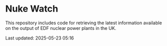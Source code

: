 # Nuke Watch

This repository includes code for retrieving the latest information available on the output of EDF nuclear power plants in the UK.

Last updated: 2025-05-23 05:16